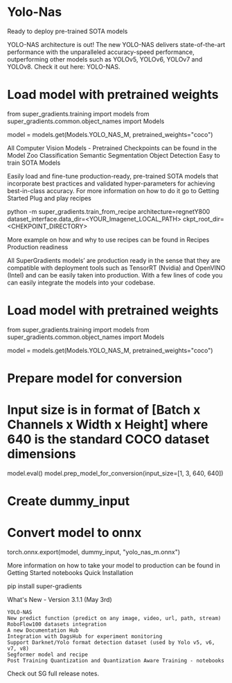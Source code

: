 # Yolo-Nas
Ready to deploy pre-trained SOTA models

YOLO-NAS architecture is out! The new YOLO-NAS delivers state-of-the-art performance with the unparalleled accuracy-speed performance, outperforming other models such as YOLOv5, YOLOv6, YOLOv7 and YOLOv8. Check it out here: YOLO-NAS.

# Load model with pretrained weights
from super_gradients.training import models
from super_gradients.common.object_names import Models

model = models.get(Models.YOLO_NAS_M, pretrained_weights="coco")

All Computer Vision Models - Pretrained Checkpoints can be found in the Model Zoo
Classification
Semantic Segmentation
Object Detection
Easy to train SOTA Models

Easily load and fine-tune production-ready, pre-trained SOTA models that incorporate best practices and validated hyper-parameters for achieving best-in-class accuracy. For more information on how to do it go to Getting Started
Plug and play recipes

python -m super_gradients.train_from_recipe architecture=regnetY800 dataset_interface.data_dir=<YOUR_Imagenet_LOCAL_PATH> ckpt_root_dir=<CHEKPOINT_DIRECTORY>

More example on how and why to use recipes can be found in Recipes
Production readiness

All SuperGradients models’ are production ready in the sense that they are compatible with deployment tools such as TensorRT (Nvidia) and OpenVINO (Intel) and can be easily taken into production. With a few lines of code you can easily integrate the models into your codebase.

# Load model with pretrained weights
from super_gradients.training import models
from super_gradients.common.object_names import Models

model = models.get(Models.YOLO_NAS_M, pretrained_weights="coco")

# Prepare model for conversion
# Input size is in format of [Batch x Channels x Width x Height] where 640 is the standard COCO dataset dimensions
model.eval()
model.prep_model_for_conversion(input_size=[1, 3, 640, 640])
    
# Create dummy_input

# Convert model to onnx
torch.onnx.export(model, dummy_input,  "yolo_nas_m.onnx")

More information on how to take your model to production can be found in Getting Started notebooks
Quick Installation

pip install super-gradients

What's New - Version 3.1.1 (May 3rd)

    YOLO-NAS
    New predict function (predict on any image, video, url, path, stream)
    RoboFlow100 datasets integration
    A new Documentation Hub
    Integration with DagsHub for experiment monitoring
    Support Darknet/Yolo format detection dataset (used by Yolo v5, v6, v7, v8)
    Segformer model and recipe
    Post Training Quantization and Quantization Aware Training - notebooks

Check out SG full release notes.
